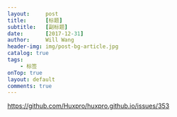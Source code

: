 ```yaml
---
layout:     post
title:      [标题]
subtitle:   [副标题]
date:       [2017-12-31]
author:     Will Wang
header-img: img/post-bg-article.jpg
catalog: true
tags:
    - 标签
onTop: true
layout: default
comments: true
---
```


https://github.com/Huxpro/huxpro.github.io/issues/353

